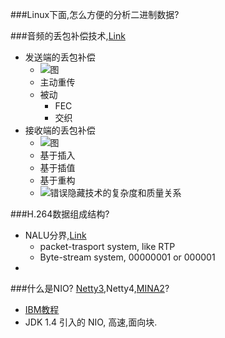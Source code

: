 ###Linux下面,怎么方便的分析二进制数据?

###音频的丢包补偿技术,[Link](http://www.52im.net/thread-251-1-1.html)
* 发送端的丢包补偿
  * ![图](http://www.52im.net/data/attachment/forum/201604/23/130455smzvttseeztmpvpv.jpg)
  * 主动重传
  * 被动
    * FEC
    * 交织
* 接收端的丢包补偿
  * ![图](http://www.52im.net/data/attachment/forum/201604/23/130924z5xx519xpbkcjkbo.jpg)
  * 基于插入
  * 基于插值
  * 基于重构
  * ![错误隐藏技术的复杂度和质量关系](http://www.52im.net/data/attachment/forum/201604/23/131129pifaar8aerajae41.jpg)

###H.264数据组成结构?

* NALU分界,[Link](http://yumichan.net/video-processing/video-compression/introduction-to-h264-nal-unit/)
  * packet-trasport system, like RTP
  * Byte-stream system, 00000001 or 000001
* 

###什么是NIO? [Netty3](http://netty.io/),Netty4,[MINA2](http://camel.apache.org/mina2.html)?
* [IBM教程](http://www.ibm.com/developerworks/cn/education/java/j-nio/index.html)
* JDK 1.4 引入的 NIO, 高速,面向块.
